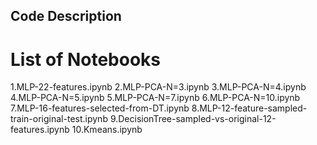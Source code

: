 ## Code Description ##

# List of Notebooks #
1.MLP-22-features.ipynb
2.MLP-PCA-N=3.ipynb
3.MLP-PCA-N=4.ipynb
4.MLP-PCA-N=5.ipynb
5.MLP-PCA-N=7.ipynb
6.MLP-PCA-N=10.ipynb
7.MLP-16-features-selected-from-DT.ipynb
8.MLP-12-feature-sampled-train-original-test.ipynb
9.DecisionTree-sampled-vs-original-12-features.ipynb
10.Kmeans.ipynb
